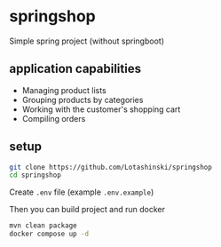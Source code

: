 # springshop
Simple spring project (without springboot)

## application capabilities 
- Managing product lists
- Grouping products by categories
- Working with the customer's shopping cart
- Compiling orders

## setup
```bash
git clone https://github.com/Lotashinski/springshop
cd springshop
```
Create ``.env`` file (example ``.env.example``) 

Then you can build project and run docker

```bash
mvn clean package
docker compose up -d
```